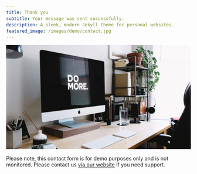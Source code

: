 ```yaml
---
title: Thank you
subtitle: Your message was sent successfully.
description: A sleek, modern Jekyll theme for personal websites.
featured_image: /images/demo/contact.jpg
---
```


![](/images/demo/about.webp)

Please note, this contact form is for demo purposes only and is not monitored. Please contact us [via our website](https://jekyllthemes.io) if you need support.